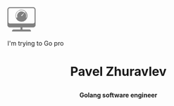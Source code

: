 
# <div class="col-md-2" style="display: inline-flex;">
  <svg fill="#808080" version="1.1" id="Capa_1" xmlns="http://www.w3.org/2000/svg" xmlns:xlink="http://www.w3.org/1999/xlink" width="64px" height="64px" viewBox="0 0 176.71 176.71" xml:space="preserve" stroke="#808080" stroke-width="0.00176708" transform="matrix(1, 0, 0, 1, 0, 0)"><g id="SVGRepo_bgCarrier" stroke-width="0"></g><g id="SVGRepo_tracerCarrier" stroke-linecap="round" stroke-linejoin="round" stroke="#CCCCCC" stroke-width="9.188816"></g><g id="SVGRepo_iconCarrier"> <g> <g> <path d="M161.423,11.661H15.281C6.877,11.661,0,18.544,0,26.941v97.326c0,8.409,6.884,15.283,15.281,15.283h66.837v13.025H35.354 l-6.235,6.235v6.235h118.47v-6.235l-6.234-6.235H94.588v-13.019h66.835c8.415,0,15.284-6.881,15.284-15.284V26.941 C176.708,18.544,169.838,11.661,161.423,11.661z M170.472,105.567c0,4.993-4.056,9.049-9.049,9.049H15.281 c-4.987,0-9.045-4.056-9.045-9.049V26.941c0-4.987,4.058-9.045,9.045-9.045h146.143c4.993,0,9.049,4.058,9.049,9.045V105.567z"></path> <path d="M88.354,28.619c-20.658,0-37.412,16.76-37.412,37.412c0,4.883,0.935,9.548,2.637,13.826 c5.501,13.825,19.001,23.586,34.775,23.586c15.771,0,29.264-9.761,34.769-23.568c1.705-4.284,2.643-8.954,2.643-13.844 C125.765,45.373,109.008,28.619,88.354,28.619z M90.491,68.399l-4.405-4.408l21.516-17.107L90.491,68.399z M118.775,78.139 l-2.893-1.16c1.395-3.483,2.089-7.164,2.089-10.955c0-8.174-3.324-15.576-8.695-20.938l-1.638,1.647 c-5.158-5.146-12.002-7.983-19.284-7.983c-15.041,0-27.28,12.239-27.28,27.279c0,3.486,0.648,6.877,1.921,10.078l-3.623,1.44 l-1.446,0.573l-2.171,0.867c-1.641-4.122-2.476-8.479-2.476-12.958c0-19.342,15.731-35.074,35.074-35.074 c9.364,0,18.17,3.642,24.795,10.264l-1.669,1.665c5.938,5.925,9.608,14.118,9.608,23.145 C121.088,70.214,120.309,74.288,118.775,78.139z"></path> </g> </g> </g></svg>
   <p> I'm trying to Go pro </p>
   </div>

# <p align="center">Pavel Zhuravlev </p>
#### <p align="center">Golang software engineer</p> 















 








